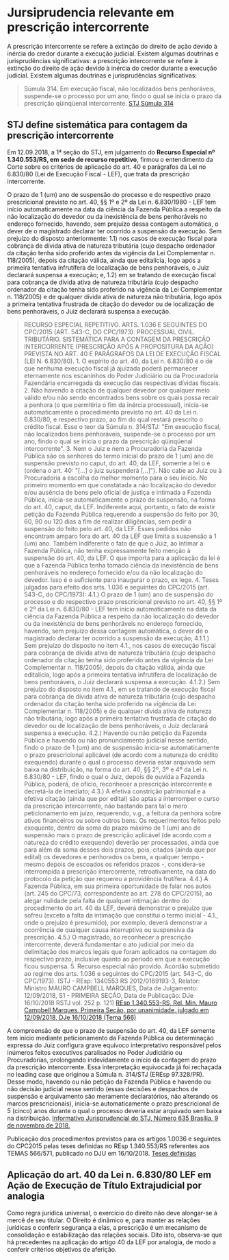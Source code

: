 # Jursiprudencia relevante em prescrição intercorrente

A prescrição intercorrente se refere à extinção do direito de ação devido à inércia do credor durante a execução judicial. Existem algumas doutrinas e jurisprudências significativas: a prescrição intercorrente se refere à extinção do direito de ação devido à inércia do credor durante a execução judicial. Existem algumas doutrinas e jurisprudências significativas:

> Súmula 314. Em execução fiscal, não localizados bens penhoráveis, suspende-se o processo por um ano, findo o qual se inicia o prazo da prescrição qüinqüenal intercorrente. [STJ Súmula 314](chrome-extension://efaidnbmnnnibpcajpcglclefindmkaj/https://www.stj.jus.br/docs_internet/revista/eletronica/stj-revista-sumulas-2011_25_capSumula314.pdf)

## STJ define sistemática para contagem da prescrição intercorrente
Em 12.09.2018, a 1ª seção do STJ, em julgamento do **Recurso Especial nº 1.340.553/RS, em sede de recurso repetitivo**, firmou o entendimento da Corte sobre os critérios de aplicação do art. 40 e parágrafos da Lei no 6.830/80 (Lei de Execução Fiscal - LEF), que trata da prescrição intercorrente.

O prazo de 1 (um) ano de suspensão do processo e do respectivo prazo prescricional previsto no art. 40, §§ 1º e 2º da Lei n. 6.830/1980 - LEF tem início automaticamente na data da ciência da Fazenda Pública a respeito da não localização do devedor ou da inexistência de bens penhoráveis no endereço fornecido, havendo, sem prejuízo dessa contagem automática, o dever de o magistrado declarar ter ocorrido a suspensão da execução. Sem prejuízo do disposto anteriormente: 1.1) nos casos de execução fiscal para cobrança de dívida ativa de natureza tributária (cujo despacho ordenador da citação tenha sido proferido antes da vigência da Lei Complementar n. 118/2005), depois da citação válida, ainda que editalícia, logo após a primeira tentativa infrutífera de localização de bens penhoráveis, o Juiz declarará suspensa a execução; e, 1.2) em se tratando de execução fiscal para cobrança de dívida ativa de natureza tributária (cujo despacho ordenador da citação tenha sido proferido na vigência da Lei Complementar n. 118/2005) e de qualquer dívida ativa de natureza não tributária, logo após a primeira tentativa frustrada de citação do devedor ou de localização de bens penhoráveis, o Juiz declarará suspensa a execução.

> RECURSO ESPECIAL REPETITIVO. ARTS. 1.036 E SEGUINTES DO CPC/2015 (ART. 543-C, DO CPC/1973). PROCESSUAL CIVIL. TRIBUTÁRIO. SISTEMÁTICA PARA A CONTAGEM DA PRESCRIÇÃO INTERCORRENTE (PRESCRIÇÃO APÓS A PROPOSITURA DA AÇÃO) PREVISTA NO ART. 40 E PARÁGRAFOS DA LEI DE EXECUÇÃO FISCAL (LEI N. 6.830/80). 1. O espírito do art. 40, da Lei n. 6.830/80 é o de que nenhuma execução fiscal já ajuizada poderá permanecer eternamente nos escaninhos do Poder Judiciário ou da Procuradoria Fazendária encarregada da execução das respectivas dívidas fiscais. 2. Não havendo a citação de qualquer devedor por qualquer meio válido e/ou não sendo encontrados bens sobre os quais possa recair a penhora (o que permitiria o fim da inércia processual), inicia-se automaticamente o procedimento previsto no art. 40 da Lei n. 6.830/80, e respectivo prazo, ao fim do qual restará prescrito o crédito fiscal. Esse o teor da Súmula n. 314/STJ: "Em execução fiscal, não localizados bens penhoráveis, suspende-se o processo por um ano, findo o qual se inicia o prazo da prescrição qüinqüenal intercorrente". 3. Nem o Juiz e nem a Procuradoria da Fazenda Pública são os senhores do termo inicial do prazo de 1 (um) ano de suspensão previsto no caput, do art. 40, da LEF, somente a lei o é (ordena o art. 40: "[...] o juiz suspenderá [...]"). Não cabe ao Juiz ou à Procuradoria a escolha do melhor momento para o seu início. No primeiro momento em que constatada a não localização do devedor e/ou ausência de bens pelo oficial de justiça e intimada a Fazenda Pública, inicia-se automaticamente o prazo de suspensão, na forma do art. 40, caput, da LEF. Indiferente aqui, portanto, o fato de existir petição da Fazenda Pública requerendo a suspensão do feito por 30, 60, 90 ou 120 dias a fim de realizar diligências, sem pedir a suspensão do feito pelo art. 40, da LEF. Esses pedidos não encontram amparo fora do art. 40 da LEF que limita a suspensão a 1 (um) ano. Também indiferente o fato de que o Juiz, ao intimar a Fazenda Pública, não tenha expressamente feito menção à suspensão do art. 40, da LEF. O que importa para a aplicação da lei é que a Fazenda Pública tenha tomado ciência da inexistência de bens penhoráveis no endereço fornecido e/ou da não localização do devedor. Isso é o suficiente para inaugurar o prazo, ex lege. 4. Teses julgadas para efeito dos arts. 1.036 e seguintes do CPC/2015 (art. 543-C, do CPC/1973): 4.1.) O prazo de 1 (um) ano de suspensão do processo e do respectivo prazo prescricional previsto no art. 40, §§ 1º e 2º da Lei n. 6.830/80 - LEF tem início automaticamente na data da ciência da Fazenda Pública a respeito da não localização do devedor ou da inexistência de bens penhoráveis no endereço fornecido, havendo, sem prejuízo dessa contagem automática, o dever de o magistrado declarar ter ocorrido a suspensão da execução; 4.1.1.) Sem prejuízo do disposto no item 4.1., nos casos de execução fiscal para cobrança de dívida ativa de natureza tributária (cujo despacho ordenador da citação tenha sido proferido antes da vigência da Lei Complementar n. 118/2005), depois da citação válida, ainda que editalícia, logo após a primeira tentativa infrutífera de localização de bens penhoráveis, o Juiz declarará suspensa a execução. 4.1.2.) Sem prejuízo do disposto no item 4.1., em se tratando de execução fiscal para cobrança de dívida ativa de natureza tributária (cujo despacho ordenador da citação tenha sido proferido na vigência da Lei Complementar n. 118/2005) e de qualquer dívida ativa de natureza não tributária, logo após a primeira tentativa frustrada de citação do devedor ou de localização de bens penhoráveis, o Juiz declarará suspensa a execução. 4.2.) Havendo ou não petição da Fazenda Pública e havendo ou não pronunciamento judicial nesse sentido, findo o prazo de 1 (um) ano de suspensão inicia-se automaticamente o prazo prescricional aplicável (de acordo com a natureza do crédito exequendo) durante o qual o processo deveria estar arquivado sem baixa na distribuição, na forma do art. 40, §§ 2º, 3º e 4º da Lei n. 6.830/80 - LEF, findo o qual o Juiz, depois de ouvida a Fazenda Pública, poderá, de ofício, reconhecer a prescrição intercorrente e decretá-la de imediato; 4.3.) A efetiva constrição patrimonial e a efetiva citação (ainda que por edital) são aptas a interromper o curso da prescrição intercorrente, não bastando para tal o mero peticionamento em juízo, requerendo, v.g., a feitura da penhora sobre ativos financeiros ou sobre outros bens. Os requerimentos feitos pelo exequente, dentro da soma do prazo máximo de 1 (um) ano de suspensão mais o prazo de prescrição aplicável (de acordo com a natureza do crédito exequendo) deverão ser processados, ainda que para além da soma desses dois prazos, pois, citados (ainda que por edital) os devedores e penhorados os bens, a qualquer tempo - mesmo depois de escoados os referidos prazos -, considera-se interrompida a prescrição intercorrente, retroativamente, na data do protocolo da petição que requereu a providência frutífera. 4.4.) A Fazenda Pública, em sua primeira oportunidade de falar nos autos (art. 245 do CPC/73, correspondente ao art. 278 do CPC/2015), ao alegar nulidade pela falta de qualquer intimação dentro do procedimento do art. 40 da LEF, deverá demonstrar o prejuízo que sofreu (exceto a falta da intimação que constitui o termo inicial - 4.1., onde o prejuízo é presumido), por exemplo, deverá demonstrar a ocorrência de qualquer causa interruptiva ou suspensiva da prescrição. 4.5.) O magistrado, ao reconhecer a prescrição intercorrente, deverá fundamentar o ato judicial por meio da delimitação dos marcos legais que foram aplicados na contagem do respectivo prazo, inclusive quanto ao período em que a execução ficou suspensa. 5. Recurso especial não provido. Acórdão submetido ao regime dos arts. 1.036 e seguintes do CPC/2015 (art. 543-C, do CPC/1973). (STJ - REsp: 1340553 RS 2012/0169193-3, Relator: Ministro MAURO CAMPBELL MARQUES, Data de Julgamento: 12/09/2018, S1 - PRIMEIRA SEÇÃO, Data de Publicação: DJe 16/10/2018 RSTJ vol. 252 p. 121) [REsp 1.340.553-RS, Rel. Min. Mauro Campbell Marques, Primeira Seção, por unanimidade, julgado em 12/09/2018, DJe 16/10/2018 (Tema 566)](https://www.stj.jus.br/websecstj/cgi/revista/REJ.cgi/ATC?seq=78186560&tipo=5&nreg=201201691933&SeqCgrmaSessao=&CodOrgaoJgdr=&dt=20181016&formato=PDF&salvar=false)

A compreensão de que o prazo de suspensão do art. 40, da LEF somente tem início mediante peticionamento da Fazenda Pública ou determinação expressa do Juiz configura grave equívoco interpretativo responsável pelos inúmeros feitos executivos paralisados no Poder Judiciário ou Procuradorias, prolongando indevidamente o início da contagem do prazo da prescrição intercorrente. Essa interpretação equivocada já foi rechaçada no leading case que originou a Súmula n. 314/STJ (EREsp 97.328/PR). Desse modo, havendo ou não petição da Fazenda Pública e havendo ou não decisão judicial nesse sentido (essas decisões e despachos de suspensão e arquivamento são meramente declaratórios, não alterando os marcos prescricionais), inicia-se automaticamente o prazo prescricional de 5 (cinco) anos durante o qual o processo deveria estar arquivado sem baixa na distribuição. [Informativo Jurisprudencial do STJ, Número 635 Brasília, 9 de novembro de 2018.](https://www.stj.jus.br/docs_internet/informativos/PDF/Inf0635.pdf)

Publicação dos procedimentos previstos para os artigos 1.0036 e seguintes do CPC2015 pelas teses definidas no REsp 1.340.553/RS referentes aos TEMAS 566/571, publicado no DJU em 16/10/2018. [Teses definidas](https://www.tjdft.jus.br/consultas/gerenciamento-de-precedentes/comunicados-e-informativos/comunicados-oficiais/comunicados-stj/2018/temas-566-a-571-stj-publicacao-do-acordao-de-merito-16-10.2018)

## Aplicação do art. 40 da Lei n. 6.830/80 LEF em Ação de Execução de Título Extrajudicial por analogia
Como regra jurídica universal, o exercício do direito não deve alongar-se à mercê de seu titular. O Direito é dinâmico e, para manter as relações jurídicas e conferir segurança a elas, a prescrição é um mecanismo de consolidação e estabilização das relações sociais. Dito isto, observa-se que há precedentes na aplicação do artigo 40 da LEF por analogia, de modo a conferir critérios objetivos de aferição.


